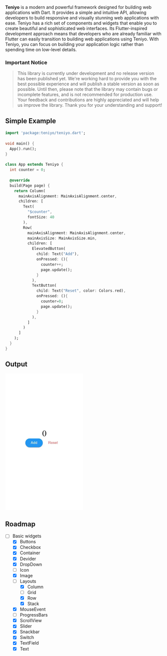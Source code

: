 **Teniyo** is a modern and powerful framework designed for building web applications with Dart. It provides a simple and intuitive API, allowing developers to build responsive and visually stunning web applications with ease. Teniyo has a rich set of components and widgets that enable you to create beautiful and sophisticated web interfaces. Its Flutter-inspired development approach means that developers who are already familiar with Flutter can easily transition to building web applications using Teniyo. With Teniyo, you can focus on building your application logic rather than spending time on low-level details.

### Important Notice

> This library is currently under development and no release version has been published yet. We're working hard to provide you with the best possible experience and will publish a stable version as soon as possible. Until then, please note that the library may contain bugs or incomplete features, and is not recommended for production use. Your feedback and contributions are highly appreciated and will help us improve the library. Thank you for your understanding and support!

## Simple Example

```dart
import 'package:teniyo/teniyo.dart';

void main() {
  App().run();
}

class App extends Teniyo {
  int counter = 0;

  @override
  build(Page page) {
    return Column(
      mainAxisAlignment: MainAxisAlignment.center,
      children: [
        Text(
          "$counter",
          fontSize: 40
        ),
        Row(
          mainAxisAlignment: MainAxisAlignment.center,
          mainAxisSize: MainAxisSize.min,
          children: [
            ElevatedButton(
              child: Text("Add"),
              onPressed: (){
                counter++;
                page.update();
              }
            ),
            TextButton(
              child: Text("Reset", color: Colors.red),
              onPressed: (){
                counter=0;
                page.update();
              }
            ),
          ]
        )
      ]
    );
  }
}
```

## Output

<img src="https://github.com/Teniyo/teniyo/raw/main/doc/simple-output.webp" width=250>

## Roadmap

- [ ] Basic widgets
  - [x] Buttons
  - [x] Checkbox
  - [x] Container
  - [x] Devider
  - [x] DropDown
  - [ ] Icon
  - [x] Image
  - [ ] Layouts
    - [x] Column
    - [ ] Grid
    - [x] Row
    - [x] Stack
  - [x] MouseEvent
  - [ ] ProgressBars
  - [x] ScrollView
  - [x] Slider
  - [x] Snackbar
  - [x] Switch
  - [x] TextField
  - [x] Text

